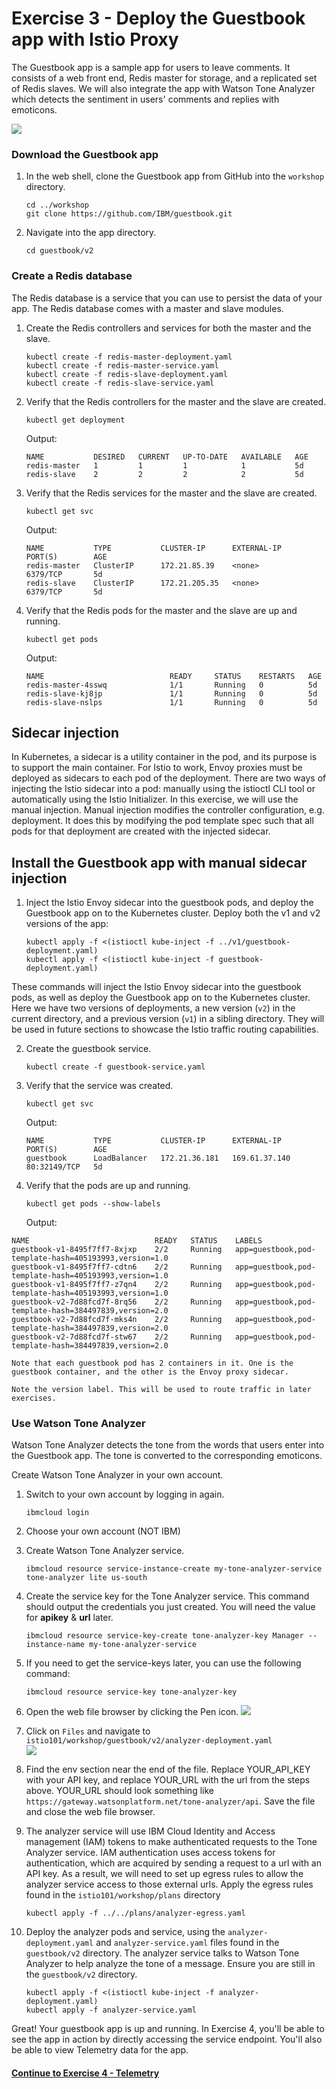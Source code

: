 # Exercise 3 - Deploy the Guestbook app with Istio Proxy

The Guestbook app is a sample app for users to leave comments. It consists of a web front end, Redis master for storage, and a replicated set of Redis slaves. We will also integrate the app with Watson Tone Analyzer which detects the sentiment in users' comments and replies with emoticons.

![](../README_images/istio1.jpg)

### Download the Guestbook app
1. In the web shell, clone the Guestbook app from GitHub into the `workshop` directory.

    ```shell
    cd ../workshop
    git clone https://github.com/IBM/guestbook.git
    ```

2. Navigate into the app directory.

    ```shell
    cd guestbook/v2
    ```

### Create a Redis database
The Redis database is a service that you can use to persist the data of your app. The Redis database comes with a master and slave modules.

1. Create the Redis controllers and services for both the master and the slave.

    ``` shell
    kubectl create -f redis-master-deployment.yaml
    kubectl create -f redis-master-service.yaml
    kubectl create -f redis-slave-deployment.yaml
    kubectl create -f redis-slave-service.yaml
    ```

2. Verify that the Redis controllers for the master and the slave are created.

    ```shell
    kubectl get deployment
    ```
    Output:
    ```shell
    NAME           DESIRED   CURRENT   UP-TO-DATE   AVAILABLE   AGE
    redis-master   1         1         1            1           5d
    redis-slave    2         2         2            2           5d
    ```

3. Verify that the Redis services for the master and the slave are created.

    ```shell
    kubectl get svc
    ```
    Output:
    ```shell
    NAME           TYPE           CLUSTER-IP      EXTERNAL-IP     PORT(S)        AGE
    redis-master   ClusterIP      172.21.85.39    <none>          6379/TCP       5d
    redis-slave    ClusterIP      172.21.205.35   <none>          6379/TCP       5d
    ```

4. Verify that the Redis pods for the master and the slave are up and running.

    ```shell
    kubectl get pods
    ```
    Output:
    ```shell
    NAME                            READY     STATUS    RESTARTS   AGE
    redis-master-4sswq              1/1       Running   0          5d
    redis-slave-kj8jp               1/1       Running   0          5d
    redis-slave-nslps               1/1       Running   0          5d
    ```

## Sidecar injection

In Kubernetes, a sidecar is a utility container in the pod, and its purpose is to support the main container. For Istio to work, Envoy proxies must be deployed as sidecars to each pod of the deployment. There are two ways of injecting the Istio sidecar into a pod: manually using the istioctl CLI tool or automatically using the Istio Initializer. In this exercise, we will use the manual injection. Manual injection modifies the controller configuration, e.g. deployment. It does this by modifying the pod template spec such that all pods for that deployment are created with the injected sidecar.

## Install the Guestbook app with manual sidecar injection

1. Inject the Istio Envoy sidecar into the guestbook pods, and deploy the Guestbook app on to the Kubernetes cluster. Deploy both the v1 and v2 versions of the app:

    ```shell
    kubectl apply -f <(istioctl kube-inject -f ../v1/guestbook-deployment.yaml)
    kubectl apply -f <(istioctl kube-inject -f guestbook-deployment.yaml)
    ```

These commands will inject the Istio Envoy sidecar into the guestbook pods, as well as deploy the Guestbook app on to the Kubernetes cluster. Here we have two versions of deployments, a new version (`v2`) in the current directory, and a previous version (`v1`) in a sibling directory. They will be used in future sections to showcase the Istio traffic routing capabilities.

2. Create the guestbook service.

    ```shell
    kubectl create -f guestbook-service.yaml
    ```

3. Verify that the service was created.

    ```shell
    kubectl get svc
    ```
    Output:
    ```shell
    NAME           TYPE           CLUSTER-IP      EXTERNAL-IP     PORT(S)        AGE
    guestbook      LoadBalancer   172.21.36.181   169.61.37.140   80:32149/TCP   5d
    ```

4. Verify that the pods are up and running.

    ```shell
    kubectl get pods --show-labels
    ```
    Output:
```shell
NAME                            READY   STATUS    LABELS
guestbook-v1-8495f7ff7-8xjxp    2/2     Running   app=guestbook,pod-template-hash=405193993,version=1.0
guestbook-v1-8495f7ff7-cdtn6    2/2     Running   app=guestbook,pod-template-hash=405193993,version=1.0
guestbook-v1-8495f7ff7-z7qn4    2/2     Running   app=guestbook,pod-template-hash=405193993,version=1.0
guestbook-v2-7d88fcd7f-8rq56    2/2     Running   app=guestbook,pod-template-hash=384497839,version=2.0
guestbook-v2-7d88fcd7f-mks4n    2/2     Running   app=guestbook,pod-template-hash=384497839,version=2.0
guestbook-v2-7d88fcd7f-stw67    2/2     Running   app=guestbook,pod-template-hash=384497839,version=2.0
```

    Note that each guestbook pod has 2 containers in it. One is the guestbook container, and the other is the Envoy proxy sidecar.

    Note the version label. This will be used to route traffic in later exercises.

### Use Watson Tone Analyzer
Watson Tone Analyzer detects the tone from the words that users enter into the Guestbook app. The tone is converted to the corresponding emoticons.

Create Watson Tone Analyzer in your own account.

1. Switch to your own account by logging in again.

    ```shell
    ibmcloud login
    ```

2. Choose your own account (NOT IBM)
3. Create Watson Tone Analyzer service.

    ```shell
    ibmcloud resource service-instance-create my-tone-analyzer-service tone-analyzer lite us-south
    ```
4. Create the service key for the Tone Analyzer service. This command should output the credentials you just created. You will need the value for **apikey** & **url** later.

    ```shell
    ibmcloud resource service-key-create tone-analyzer-key Manager --instance-name my-tone-analyzer-service
    ```
5. If you need to get the service-keys later, you can use the following command:

    ```shell
    ibmcloud resource service-key tone-analyzer-key
    ```
6. Open the web file browser by clicking the Pen icon. ![](../README_images/fileeditor.png)
7. Click on `Files` and navigate to `istio101/workshop/guestbook/v2/analyzer-deployment.yaml`  
![](../README_images/fileeditor2.png)
8. Find the env section near the end of the file. Replace YOUR_API_KEY with your API key, and replace YOUR_URL with the url from the steps above. YOUR_URL should look something like `https://gateway.watsonplatform.net/tone-analyzer/api`. Save the file and close the web file browser.

9.  The analyzer service will use IBM Cloud Identity and Access management (IAM) tokens to make authenticated requests to the Tone Analyzer service. IAM authentication uses access tokens for authentication, which are acquired by sending a request to a url with an API key. As a result, we will need to set up egress rules to allow the analyzer service access to those external urls. Apply the egress rules found in the `istio101/workshop/plans` directory

    ```shell
    kubectl apply -f ../../plans/analyzer-egress.yaml
    ```

10.  Deploy the analyzer pods and service, using the `analyzer-deployment.yaml` and `analyzer-service.yaml` files found in the `guestbook/v2` directory. The analyzer service talks to Watson Tone Analyzer to help analyze the tone of a message. Ensure you are still in the `guestbook/v2` directory.

      ```shell
      kubectl apply -f <(istioctl kube-inject -f analyzer-deployment.yaml)
      kubectl apply -f analyzer-service.yaml
      ```

Great! Your guestbook app is up and running. In Exercise 4, you'll be able to see the app in action by directly accessing the service endpoint. You'll also be able to view Telemetry data for the app.

#### [Continue to Exercise 4 - Telemetry](../exercise-4/README.md)
